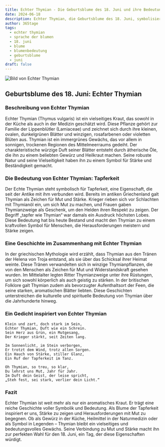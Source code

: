 ```yaml
---
title: Echter Thymian - Die Geburtsblume des 18. Juni und ihre Bedeutung
date: 2024-06-18
description: Echter Thymian, die Geburtsblume des 18. Juni, symbolisiert Tapferkeit. Erfahre mehr über ihre Geschichte, Bedeutung und Symbolik in der Sprache der Blumen.
author: 365tage
tags:
  - echter thymian
  - sprache der blumen
  - 18. juni
  - blume
  - blumenbedeutung
  - geburtsblume
  - juni
draft: false
---
```


![Bild von Echter Thymian](https://cdn.pixabay.com/photo/2020/05/07/12/57/thyme-5141399_640.jpg#center)


## Geburtsblume des 18. Juni: Echter Thymian

### Beschreibung von Echter Thymian

Echter Thymian (Thymus vulgaris) ist ein vielseitiges Kraut, das sowohl in der Küche als auch in der Medizin geschätzt wird. Diese Pflanze gehört zur Familie der Lippenblütler (Lamiaceae) und zeichnet sich durch ihre kleinen, ovalen, dunkelgrünen Blätter und winzigen, rosafarbenen oder violetten Blüten aus. Thymian ist ein immergrünes Gewächs, das vor allem in sonnigen, trockenen Regionen des Mittelmeerraums gedeiht. Der charakteristische würzige Duft seiner Blätter entsteht durch ätherische Öle, die ihn zu einem beliebten Gewürz und Heilkraut machen. Seine robuste Natur und seine Vielseitigkeit haben ihn zu einem Symbol für Stärke und Beständigkeit gemacht.

### Die Bedeutung von Echter Thymian: Tapferkeit

Der Echte Thymian steht symbolisch für Tapferkeit, eine Eigenschaft, die seit der Antike mit ihm verbunden wird. Bereits im antiken Griechenland galt Thymian als Zeichen für Mut und Stärke. Krieger rieben sich vor Schlachten mit Thymianöl ein, um sich Mut zu machen, und Frauen gaben Thymianzweige als Geschenk, um den Helden ihren Respekt zu zeigen. Der Begriff „tapfer wie Thymian“ war damals ein Ausdruck höchsten Lobes. Diese Bedeutung hat bis heute Bestand und macht den Thymian zu einem kraftvollen Symbol für Menschen, die Herausforderungen meistern und Stärke zeigen.

### Eine Geschichte im Zusammenhang mit Echter Thymian

In der griechischen Mythologie wird erzählt, dass Thymian aus den Tränen der Helena von Troja entstand, als sie über das Schicksal ihrer Heimat weinte. Diese Tränen verwandelten sich in winzige Thymianpflanzen, die von den Menschen als Zeichen für Mut und Widerstandskraft gesehen wurden. Im Mittelalter legten Ritter Thymianzweige unter ihre Rüstungen, um sich sowohl körperlich als auch geistig zu stärken. In der britischen Folklore galt Thymian zudem als bevorzugter Aufenthaltsort der Feen, die seine starken, aromatischen Blätter liebten. Diese Geschichten unterstreichen die kulturelle und spirituelle Bedeutung von Thymian über die Jahrhunderte hinweg.

### Ein Gedicht inspiriert von Echter Thymian

```
Klein und zart, doch stark im Sein,  
Echter Thymian, Duft wie ein Schrein.  
Sein Herz aus Grün, ein Mutgesang,  
Der Krieger stärkt, seit Zeiten lang.  

Im Sonnenlicht, im Stein verborgen,  
Er trotzt dem Wind, trotz allen Sorgen.  
Ein Hauch von Stärke, stiller Glanz,  
Ein Ruf der Tapferkeit im Tanz.  

Oh Thymian, so treu, so klar,  
Du lehrst uns Mut, Jahr für Jahr.  
Im Duft dein Geist, der leise spricht,  
„Steh fest, sei stark, verlier dein Licht.“  
```

### Fazit

Echter Thymian ist weit mehr als nur ein aromatisches Kraut. Er trägt eine reiche Geschichte voller Symbolik und Bedeutung. Als Blume der Tapferkeit inspiriert er uns, Stärke zu zeigen und Herausforderungen mit Mut zu begegnen. Ob als Gewürz in der Küche, Heilmittel in der Naturmedizin oder als Symbol in Legenden – Thymian bleibt ein vielseitiges und bedeutungsvolles Gewächs. Seine Verbindung zu Mut und Stärke macht ihn zur perfekten Wahl für den 18. Juni, ein Tag, der diese Eigenschaften würdigt.